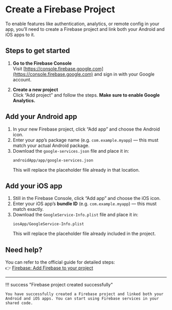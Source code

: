 # Create a Firebase Project

To enable features like authentication, analytics, or remote config in your app, you’ll need to create a Firebase project and link both your Android and iOS apps to it.

## Steps to get started

1. **Go to the Firebase Console**  
   Visit [https://console.firebase.google.com](https://console.firebase.google.com) and sign in with your Google account.

2. **Create a new project**  
   Click “Add project” and follow the steps. **Make sure to enable Google Analytics.**

## Add your Android app

1. In your new Firebase project, click “Add app” and choose the Android icon.
2. Enter your app’s package name (e.g. `com.example.myapp`) — this must match your actual Android package.
3. Download the `google-services.json` file and place it in:
   ```
   androidApp/app/google-services.json
   ```
   This will replace the placeholder file already in that location.

## Add your iOS app

1. Still in the Firebase Console, click “Add app” and choose the iOS icon.
2. Enter your iOS app’s **bundle ID** (e.g. `com.example.myapp`) — this must match exactly.
3. Download the `GoogleService-Info.plist` file and place it in:
   ```
   iosApp/GoogleService-Info.plist
   ```
   This will replace the placeholder file already included in the project.

## Need help?

You can refer to the official guide for detailed steps:  
👉 [Firebase: Add Firebase to your project](https://firebase.google.com/docs/projects/learn-more)

---

!!! success "Firebase project created successfully"

    You have successfully created a Firebase project and linked both your Android and iOS apps. You can start using Firebase services in your shared code.
